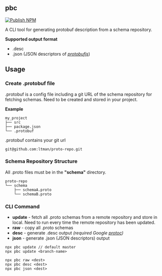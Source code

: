 ## pbc

[![Publish NPM](https://github.com/ltman/pbc/actions/workflows/npm-publish.yml/badge.svg?branch=main)](https://github.com/ltman/pbc/actions/workflows/npm-publish.yml)

A CLI tool for generating protobuf description from a schema repository.

**Supported output format**
- .desc
- .json (JSON descriptors of *[protobufjs](https://www.npmjs.com/package/protobufjs)*)

## Usage

### Create .protobuf file
.protobuf is a config file including a git URL of the schema repository for fetching schemas. 
Need to be created and stored in your project.

**Example**
```
my_project
├── src
├── package.json
└── .protobuf
```

.protobuf contains your git url
```
git@github.com:ltman/proto-repo.git
```

### Schema Repository Structure
All .proto files must be in the **"schema"** directory.
```
proto-repo
└── schema
    ├── schemaA.proto
    └── schemaB.proto
```

### CLI Command
- **update** - fetch all .proto schemas from a remote repository and store in local. 
Need to run every time the remote repository has been updated.
- **raw** - copy all .proto schemas
- **desc** - generate .desc output _(required Google *[protoc](https://developers.google.com/protocol-buffers/docs/downloads)*)_
- **json** - generate .json (JSON descriptors) output

```
npx pbc update // default master
npx pbc update <branch-name>

npx pbc raw <dest>
npx pbc desc <dest>
npx pbc json <dest>
```



    
